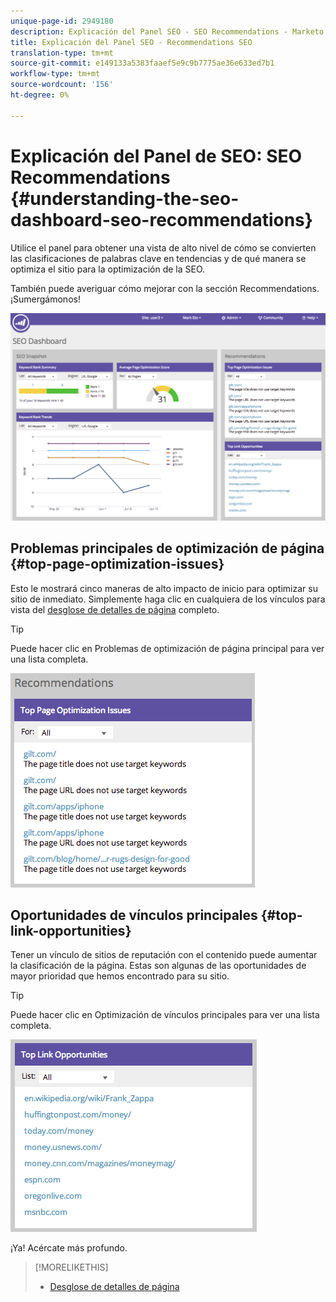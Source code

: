 ```yaml
---
unique-page-id: 2949180
description: Explicación del Panel SEO - SEO Recommendations - Marketo Docs - Documentación del producto
title: Explicación del Panel SEO - Recommendations SEO
translation-type: tm+mt
source-git-commit: e149133a5383faaef5e9c9b7775ae36e633ed7b1
workflow-type: tm+mt
source-wordcount: '156'
ht-degree: 0%

---
```



# Explicación del Panel de SEO: SEO Recommendations {#understanding-the-seo-dashboard-seo-recommendations}

Utilice el panel para obtener una vista de alto nivel de cómo se convierten las clasificaciones de palabras clave en tendencias y de qué manera se optimiza el sitio para la optimización de la SEO.

También puede averiguar cómo mejorar con la sección Recommendations. ¡Sumergámonos!

![](assets/image2014-9-17-21-3a39-3a57.png)

## Problemas principales de optimización de página {#top-page-optimization-issues}

Esto le mostrará cinco maneras de alto impacto de inicio para optimizar su sitio de inmediato. Simplemente haga clic en cualquiera de los vínculos para vista del [desglose de detalles de página](../../../../product-docs/additional-apps/seo/pages/seo-using-the-page-detail-drill-down.md) completo.

>[!TIP]
>
>Puede hacer clic en Problemas de optimización de página principal para ver una lista completa.

![](assets/image2014-9-17-21-3a40-3a52.png)

## Oportunidades de vínculos principales {#top-link-opportunities}

Tener un vínculo de sitios de reputación con el contenido puede aumentar la clasificación de la página. Estas son algunas de las oportunidades de mayor prioridad que hemos encontrado para su sitio.

>[!TIP]
>
>Puede hacer clic en Optimización de vínculos principales para ver una lista completa.

![](assets/image2014-9-17-21-3a41-3a17.png)

¡Ya! Acércate más profundo.

>[!MORELIKETHIS]
>
>* [Desglose de detalles de página](../../../../product-docs/additional-apps/seo/pages/seo-using-the-page-detail-drill-down.md)

